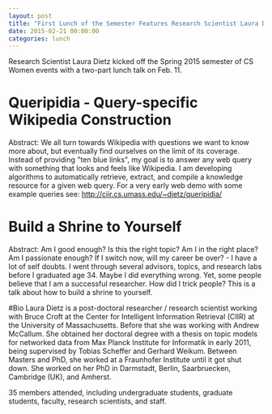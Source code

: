 ```yaml
---
layout: post
title: "First Lunch of the Semester Features Research Scientist Laura Dietz"
date: 2015-02-21 00:00:00
categories: lunch
---
```


Research Scientist Laura Dietz kicked off the Spring 2015 semester of CS Women events with a two-part lunch talk on Feb. 11.

# Queripidia - Query-specific Wikipedia Construction
Abstract: We all turn towards Wikipedia with questions we want to know more about, but eventually find ourselves on the limit of its coverage. Instead of providing "ten blue links", my goal is to answer any web query with something that looks and feels like Wikipedia. I am developing algorithms to automatically retrieve, extract, and compile a knowledge resource for a given web query. For a very early web demo with some example queries see: http://ciir.cs.umass.edu/~dietz/queripidia/

# Build a Shrine to Yourself
Abstract: Am I good enough? Is this the right topic? Am I in the right place? Am I passionate enough? If I switch now, will my career be over? - I have a lot of self doubts. I went through several advisors, topics, and research labs before I graduated age 34. Maybe I did everything wrong. Yet, some people believe that I am a successful researcher. How did I trick people? This is a talk about how to build a shrine to yourself.


#Bio
Laura Dietz is a post-doctoral researcher / research scientist working with Bruce Croft at the Center for Intelligent Information Retrieval (CIIR) at the University of Massachusetts. Before that  she was working with Andrew McCallum. She obtained her doctoral degree with a thesis on topic models for networked data from Max Planck Institute for Informatik in early 2011, being supervised by Tobias Scheffer and Gerhard Weikum.  Between Masters and PhD, she worked at a Fraunhofer Institute until it got shut down. She worked on her PhD in Darmstadt, Berlin, Saarbruecken, Cambridge (UK), and Amherst.



35 members attended, including undergraduate students, graduate students, faculty, research scientists, and staff.
